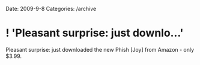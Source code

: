 Date: 2009-9-8
Categories: /archive

# ! 'Pleasant surprise: just downlo...'

Pleasant surprise: just downloaded the new Phish [Joy] from Amazon - only $3.99.
